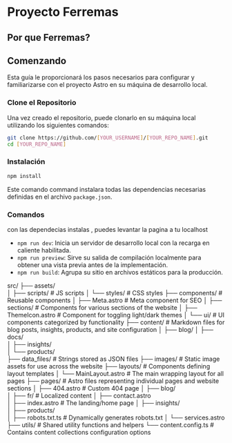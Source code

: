 # Proyecto Ferremas


## Por que Ferremas?


  
## Comenzando

Esta guía le proporcionará los pasos necesarios para configurar y familiarizarse con el proyecto Astro en su máquina de desarrollo local.

### Clone el Repositorio
Una vez creado el repositorio, puede clonarlo en su máquina local utilizando los siguientes comandos:

```bash
git clone https://github.com/[YOUR_USERNAME]/[YOUR_REPO_NAME].git
cd [YOUR_REPO_NAME]
```

### Instalación

```bash
npm install
```

Este comando command instalara todas las dependencias necesarias definidas en el archivo `package.json`.

### Comandos

con las dependecias instalas , puedes levantar la pagina a tu localhost

* `npm run dev`: Inicia un servidor de desarrollo local con la recarga en caliente habilitada.
* `npm run preview`: Sirve su salida de compilación localmente para obtener una vista previa antes de la implementación.
* `npm run build`: Agrupa su sitio en archivos estáticos para la producción.



src/
├── assets/               
│   ├── scripts/          # JS scripts
│   └── styles/           # CSS styles
├── components/           # Reusable components
│   ├── Meta.astro        # Meta component for SEO
│   ├── sections/         # Components for various sections of the website
│   ├── ThemeIcon.astro   # Component for toggling light/dark themes
│   └── ui/               # UI components categorized by functionality
├── content/              # Markdown files for blog posts, insights, products, and site configuration
│   ├── blog/
│   ├── docs/           
│   ├── insights/         
│   └── products/         
├── data_files/           # Strings stored as JSON files
├── images/               # Static image assets for use across the website
├── layouts/              # Components defining layout templates
│   └── MainLayout.astro  # The main wrapping layout for all pages
├── pages/                # Astro files representing individual pages and website sections
│   ├── 404.astro         # Custom 404 page
│   ├── blog/   
│   ├── fr/               # Localized content
│   ├── contact.astro     
│   ├── index.astro       # The landing/home page
│   ├── insights/         
│   ├── products/         
│   ├── robots.txt.ts     # Dynamically generates robots.txt
│   └── services.astro
├── utils/                # Shared utility functions and helpers
└── content.config.ts     # Contains content collections configuration options
```

